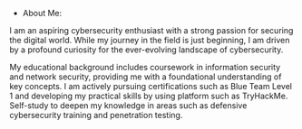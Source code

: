   
-  About Me:
  
I am an aspiring cybersecurity enthusiast with a strong passion for securing the digital world. While my journey in the field is just beginning, I am driven by a profound curiosity for the ever-evolving landscape of cybersecurity.

My educational background includes coursework in information security and network security, providing me with a foundational understanding of key concepts. 
I am actively pursuing certifications such as Blue Team Level 1 and developing my practical skills by using platform such as TryHackMe. 
Self-study to deepen my knowledge in areas such as defensive cybersecurity training and penetration testing.
